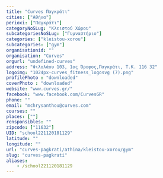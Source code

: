 ```yaml
---
title: "Curves Παγκράτι"
cities: ["Αθήνα"]
perioxi: ["Παγκράτι"]
categoryNoSLug: "Κλειστού Χώρου"
subcategoriesNoSLug: ["Γυμναστήριο"]
categories: ["kleistou-xorou"]
subcategories: ["gym"]
organisationid: ""
organisation: "Curves"
orgurl: "undefined-curves"
address: "Φιλολάου 103, 1ος Όροφος,Παγκράτι, Τ.Κ. 116 32"
logoimg: "1024px-curves_fitness_logosvg (7).png"
profilePhoto : "downloaded"
coverPhoto : "downloaded"
website: "www.curves.gr/"
facebook: "www.facebook.com/CurvesGR"
phone: ""
email: "mchrysanthou@curves.com"
courses: ""
places: [""]
rensponsibles: ""
zipcode: ["11632"]
UID: "school221120181129"
latitude: ""
longitude: ""
url: "curves-pagkrati/athina/kleistou-xorou/gym"
slug: "curves-pagkrati"
aliases:
    - /school221120181129
---
```





